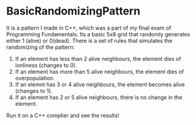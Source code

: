 # BasicRandomizingPattern
It is a pattern I made in C++, which was a part of my final exam of Programming Fundamentals. Its a basic 5x8 grid that randomly generates either  1 (alive) or 0(dead). There is a set of rules that simulates the randomizing of the pattern:

1. If an element has less than 2 alive neighbours, the element dies of lonliness (changes to 0).
2. If an element has more than 5 alive neighbours, the element dies of overpopulation.
3. If an elemnt has 3 or 4 alive neighbours, the element becomes alive (changes to 1).
4. If an element has 2 or 5 alive neighbours, there is no change in the element. 

Run it on a C++ complier and see the results!
